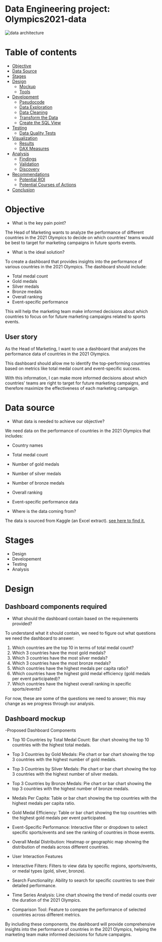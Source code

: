 # Data Engineering project: Olympics2021-data


![data architecture](https://github.com/user-attachments/assets/73b0caed-daae-4101-9822-6f93808506b5)




# Table of contents 

- [Objective](#objective)
- [Data Source](#data-source)
- [Stages](#stages)
- [Design](#design)
  - [Mockup](#mockup)
  - [Tools](#tools)
- [Development](#development)
  - [Pseudocode](#pseudocode)
  - [Data Exploration](#data-exploration)
  - [Data Cleaning](#data-cleaning)
  - [Transform the Data](#transform-the-data)
  - [Create the SQL View](#create-the-sql-view)
- [Testing](#testing)
  - [Data Quality Tests](#data-quality-tests)
- [Visualization](#visualization)
  - [Results](#results)
  - [DAX Measures](#dax-measures)
- [Analysis](#analysis)
  - [Findings](#findings)
  - [Validation](#validation)
  - [Discovery](#discovery)
- [Recommendations](#recommendations)
  - [Potential ROI](#potential-roi)
  - [Potential Courses of Actions](#potential-courses-of-actions)
- [Conclusion](#conclusion)




# Objective 

- What is the key pain point? 

The Head of Marketing wants to analyze the performance of different countries in the 2021 Olympics to decide on which countries' teams would be best to target for marketing campaigns in future sports events.


- What is the ideal solution? 

To create a dashboard that provides insights into the performance of various countries in the 2021 Olympics. The dashboard should include:
- Total medal count
- Gold medals
- Silver medals
- Bronze medals
- Overall ranking
- Event-specific performance

This will help the marketing team make informed decisions about which countries to focus on for future marketing campaigns related to sports events.

## User story 

As the Head of Marketing, I want to use a dashboard that analyzes the performance data of countries in the 2021 Olympics.

This dashboard should allow me to identify the top-performing countries based on metrics like total medal count and event-specific success.

With this information, I can make more informed decisions about which countries' teams are right to target for future marketing campaigns, and therefore maximize the effectiveness of each marketing campaign.


# Data source 

- What data is needed to achieve our objective?

We need data on the performance of countries in the 2021 Olympics that includes:

- Country names
- Total medal count
- Number of gold medals
- Number of silver medals
- Number of bronze medals
- Overall ranking
- Event-specific performance data

  
- Where is the data coming from?

The data is sourced from Kaggle (an Excel extract). [see here to find it.](https://www.kaggle.com/datasets/arjunprasadsarkhel/2021-olympics-in-tokyo)



# Stages

- Design
- Developement
- Testing
- Analysis 
 


# Design 

## Dashboard components required 
- What should the dashboard contain based on the requirements provided?

To understand what it should contain, we need to figure out what questions we need the dashboard to answer:

1. Which countries are the top 10 in terms of total medal count?
2. Which 3 countries have the most gold medals?
3. Which 3 countries have the most silver medals?
4. Which 3 countries have the most bronze medals?
5. Which countries have the highest medals per capita ratio?
6. Which countries have the highest gold medal efficiency (gold medals per event participated)?
7. Which countries have the highest overall ranking in specific sports/events?

For now, these are some of the questions we need to answer; this may change as we progress through our analysis. 


## Dashboard mockup

-Proposed Dashboard Components

* Top 10 Countries by Total Medal Count: Bar chart showing the top 10 countries with the highest total medals.

* Top 3 Countries by Gold Medals: Pie chart or bar chart showing the top 3 countries with the highest number of gold medals.

* Top 3 Countries by Silver Medals: Pie chart or bar chart showing the top 3 countries with the highest number of silver medals.

* Top 3 Countries by Bronze Medals: Pie chart or bar chart showing the top 3 countries with the highest number of bronze medals.

* Medals Per Capita: Table or bar chart showing the top countries with the highest medals per capita ratio.

* Gold Medal Efficiency: Table or bar chart showing the top countries with the highest gold medals per event participated.

* Event-Specific Performance: Interactive filter or dropdown to select specific sports/events and see the ranking of countries in those events.

* Overall Medal Distribution: Heatmap or geographic map showing the distribution of medals across different countries.

- User Interaction Features
  
* Interactive Filters: Filters to view data by specific regions, sports/events, or medal types (gold, silver, bronze).

* Search Functionality: Ability to search for specific countries to see their detailed performance.

* Time Series Analysis: Line chart showing the trend of medal counts over the duration of the 2021 Olympics.
  
* Comparison Tool: Feature to compare the performance of selected countries across different metrics.
  
By including these components, the dashboard will provide comprehensive insights into the performance of countries in the 2021 Olympics, helping the marketing team make informed decisions for future campaigns.











